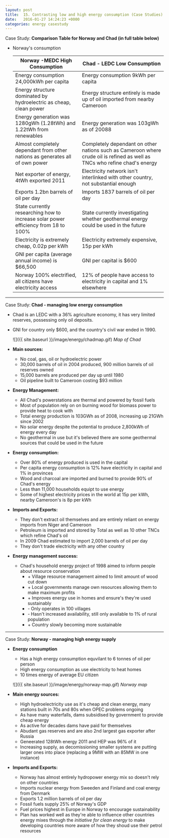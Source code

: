 ```yaml
---
layout: post
title:  15. Contrasting low and high energy consumption (Case Studies)
date:   2016-01-27 14:24:23 +0000
categories: energy casestudy
---
```


<div class="know know-info">
<i class="fa fa-book" aria-hidden="true"> </i> Case Study:<b>
Comparison Table for Norway and Chad (in full table below)
</b></div>

* Norway's consumption

	| **Norway -MEDC High Consumption**                                                  | **Chad - LEDC Low Consumption**                                                                                             |
	|------------------------------------------------------------------------------------|-----------------------------------------------------------------------------------------------------------------------------|
	| Energy consumption 24,000kWh per capita                                            | Energy consumption 9kWh per capita                                                                                          |
	| Energy structure dominated by hydroelectric as cheap, clean power                  | Energy structure entirely is made up of oil imported from nearby Cameroon                                                   |
	| Energy generation was 1280gWh (1.28tWh) and 1.22tWh from renewables                | Energy generation was 103gWh as of 20088                                                                                    |
	| Almost completely dependant from other nations as generates all of own power       | Completely dependant on other nations such as Cameroon  where crude oil is refined as well as TNCs who refine chad's energy |
	| Net exporter of energy, 4tWh exported 2011                                         | Electricity network isn't interlinked with other country,  not substantial enough                                           |
	| Exports 1.2bn barrels of oil per day                                               | Imports 1837 barrels of oil per day                                                                                         |
	| State currently researching how to increase solar power efficiency from 18 to 100% | State currently investigating whether geothermal energy  could be used in the future                                        |
	| Electricity is extremely cheap, 0.02p per kWh                                      | Electricity extremely expensive, 15p per kWh                                                                                |
	| GNI per capita (average annual income) is $66,500                                  | GNI per capital is $600                                                                                                     |
	| Norway 100% electrified, all citizens have electricity access                      | 12% of people have access to electricity in capital and 1% elsewhere                                                        |

---

<div class="know know-info">
<i class="fa fa-book" aria-hidden="true"> </i> Case Study:<b>
Chad - managing low energy consumption
</b></div>

* Chad is an LEDC with a 36% agriculture economy, it has very limited reserves, possessing only oil deposits. 
* GNI for country only $600, and the country's civil war ended in 1990.

	![]({{ site.baseurl }}/image/energy/chadmap.gif)
	*Map of Chad*

* **Main sources:**
    * No coal, gas, oil or hydroelectric power
    * 30,000 barrels of oil in 2004 produced, 900 million barrels of oil reserves owned
    * 15,000 barrels are produced per day up until 1980
    * Oil pipeline built to Cameroon costing $93 million

* **Energy Management:**
    * All Chad's powerstations are thermal and powered by fossil fuels
    * Most of population rely on on burning wood for biomass power to provide heat to cook with
    * Total energy production is 103GWh as of 2008, increasing up 21GWh since 2002
    * No solar energy despite the potential to produce 2,800kWh of energy every day
    * No geothermal in use but it's believed there are some geothermal sources that could be used in the future

* **Energy consumption:**
    * Over 80% of energy produced is used in the capital
    * Per capita energy consumption is 12% have electricity in capital and 1% in provinces
    * Wood and charcoal are imported and burned to provide 90% of Chad's energy
    * Less than 11,000 households equipt to use energy
    * Some of highest electricity prices in the world at 15p per kWh, nearby Cameroon's is 8p per kWh

* **Imports and Exports:**
	* They don't extract oil themselves and are entirely reliant on energy imports from Niger and Cameroon
	* Petroleum is imported and stored by Total as well as 10 other TNCs which refine Chad's oil
	* In 2009 Chad estimated to import 2,000 barrels of oil per day
	* They don't trade electricity with any other country

* **Energy management success:**
	* Chad's household energy project of 1998 aimed to inform people about resource conservation
		* \+ Village resource management aimed to limit amount of wood cut down
		* \+ Local governments manage own resources allowing them to make maximum profits
		* \+ Improves energy use in homes and ensure's they're used sustainably
		* \- Only operates in 100 villages
		* \- Hasn't increased availability, still only available to 1% of rural population
		* \+ Country slowly becoming more sustainable

---
<div class="know know-info">
<i class="fa fa-book" aria-hidden="true"> </i> Case Study:<b>
Norway - managing high energy supply
</b></div>

* **Energy consumption**
	* Has a high energy consumption equvilant to 6 tonnes of oil per person
	* High energy consumption as use electricity to heat homes
	* 10 times energy of average EU citizen

	![]({{ site.baseurl }}/image/energy/norway-map.gif)
	*Norway map*
	
* **Main energy sources:**
	* High hydroelectricity use as it's cheap and clean energy, many stations built in 70s and 80s when OPEC problems ongoing
	* As have many waterfalls, dams subsidised by government to provide cheap energy
	* As active for decades dams have paid for themselves
	* Abudant gas reserves and are also 2nd largest gas exporter after Russia
	* Geneerated 128tWh energy 2011 and HEP was 96% of it
	* Increasing supply, as decomissioning smaller systems are putting larger ones into place (replacing a 9MW with an 85MW in one instance)

* **Imports and Exports:**
	* Norway has almost entirely hydropower energy mix so doesn't rely on other countries
	* Imports nuclear energy from Sweeden and Finland and coal energy from Denmark
	* Exports 1.2 million barrels of oil per day
	* Fossil fuels supply 25% of Norway's GDP
	* Fuel prices highest in Europe in Norway to encourage sustainability
	* Plan has worked well as they're able to influence other countries energy mixes through the *initiative for clean energy* to make developing countries more aware of how they shoud use their petrol resources  